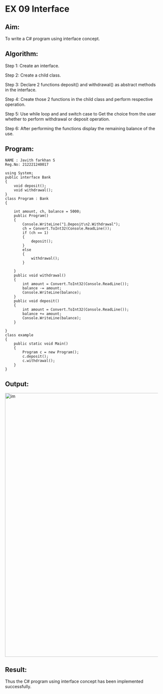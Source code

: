# EX 09 Interface

## Aim:

To write a C# program using interface concept.

## Algorithm:
Step 1: Create an interface.

Step 2: Create a child class.

Step 3: Declare 2 functions deposit() and withdrawal() as abstract methods in the interface.

Step 4: Create those 2 functions in the child class and perform respective operation.

Step 5: Use while loop and and switch case to Get the choice from the user whether to perform withdrawal or deposit operation.

Step 6: After performing the functions display the remaining balance of the use.


## Program:
```
NAME : Javith farkhan S
Reg.No: 212221240017

using System;
public interface Bank
{
    void deposit();
    void withdrawal();
}
class Program : Bank
{

    int amount, ch, balance = 5000;
    public Program()
    {
        Console.WriteLine("1.Deposit\n2.Withdrawal");
        ch = Convert.ToInt32(Console.ReadLine());
        if (ch == 1)
        {
            deposit();
        }
        else
        {
            withdrawal();
        }

    }
    public void withdrawal()
    {
        int amount = Convert.ToInt32(Console.ReadLine());
        balance -= amount;
        Console.WriteLine(balance);
    }
    public void deposit()
    {
        int amount = Convert.ToInt32(Console.ReadLine());
        balance += amount;
        Console.WriteLine(balance);
    }

}
class example
{
    public static void Main()
    {
        Program c = new Program();
        c.deposit();
        c.withdrawal();
    }
}
```

## Output:
<img width="866" alt="im" src="https://github.com/Guru-Guna/Interface/assets/93427255/4df53cd5-6104-4734-b13d-fad5b83df2ec">



## Result:
Thus the C# program using interface concept has been implemented successfully.
